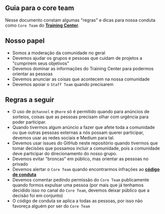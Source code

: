 ## Guia para o core team

Nesse documento constam algumas "regras" e dicas para nossa conduta como `Core Team` do **[Training Center](https://trainingcenter.io)**.

## Nosso papel

* Somos a moderação da comunidade no geral
* Devemos ajudar os grupos e pessoas que cuidam de projetos a "cumprirem seus objetivos"
* Devemos dominar as informações do Training Center para podermos orientar as pessoas
* Devemos anunciar as coisas que acontecem na nossa comunidade
* Devemos apoiar o `Staff Team` quando precisarem

## Regras a seguir

* O uso de `@channel` e `@here` só é permitido quando para anúncios de sorteios, coisas que as pessoas precisam olhar com urgência para poder participar.
* Quando tivermos algum anúncio a fazer que afete toda a comunidade ou que outras pessoas externas a nós possam querer participar, devemos usar as redes sociais e Medium para tal.
* Devemos usar issues do GitHub neste repositório quando tivermos que tomar decisões que possamos incluir a comunidade, pois a comunidade deve participar do direcionamento do nosso grupo.
* Devemos evitar "broncas" em público, mas orientar as pessoas no privado
* Devemos alertar o `Core Team` quando encontrarmos infrações ao **[código de conduta](http://bit.ly/tc-codigo-de-conduta)**
* Devemos comentar pedindo permissão do `Core Team` publicamente quando formos expulsar uma pessoa (por mais que já tenhamos decidido isso no canal do `Core Team`, devemos deixar público que a decisão foi em conjunto)
* O código de conduta se aplica a todas as pessoas, por isso não favoreça alguém por ser do `Core Team`
